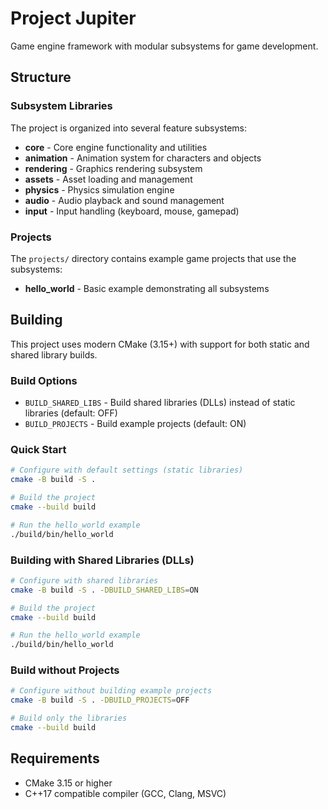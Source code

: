 # Project Jupiter

Game engine framework with modular subsystems for game development.

## Structure

### Subsystem Libraries

The project is organized into several feature subsystems:

- **core** - Core engine functionality and utilities
- **animation** - Animation system for characters and objects
- **rendering** - Graphics rendering subsystem
- **assets** - Asset loading and management
- **physics** - Physics simulation engine
- **audio** - Audio playback and sound management
- **input** - Input handling (keyboard, mouse, gamepad)

### Projects

The `projects/` directory contains example game projects that use the subsystems:

- **hello_world** - Basic example demonstrating all subsystems

## Building

This project uses modern CMake (3.15+) with support for both static and shared library builds.

### Build Options

- `BUILD_SHARED_LIBS` - Build shared libraries (DLLs) instead of static libraries (default: OFF)
- `BUILD_PROJECTS` - Build example projects (default: ON)

### Quick Start

```bash
# Configure with default settings (static libraries)
cmake -B build -S .

# Build the project
cmake --build build

# Run the hello_world example
./build/bin/hello_world
```

### Building with Shared Libraries (DLLs)

```bash
# Configure with shared libraries
cmake -B build -S . -DBUILD_SHARED_LIBS=ON

# Build the project
cmake --build build

# Run the hello_world example
./build/bin/hello_world
```

### Build without Projects

```bash
# Configure without building example projects
cmake -B build -S . -DBUILD_PROJECTS=OFF

# Build only the libraries
cmake --build build
```

## Requirements

- CMake 3.15 or higher
- C++17 compatible compiler (GCC, Clang, MSVC)
